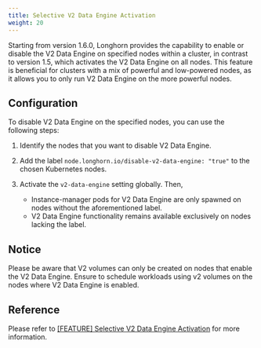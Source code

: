```yaml
---
title: Selective V2 Data Engine Activation
weight: 20
---
```


Starting from version 1.6.0, Longhorn provides the capability to enable or disable the V2 Data Engine on specified nodes within a cluster, in contrast to version 1.5, which activates the V2 Data Engine on all nodes. This feature is beneficial for clusters with a mix of powerful and low-powered nodes, as it allows you to only run V2 Data Engine on the more powerful nodes.

## Configuration

To disable V2 Data Engine on the specified nodes, you can use the following steps:

1. Identify the nodes that you want to disable V2 Data Engine.

2. Add the label `node.longhorn.io/disable-v2-data-engine: "true"` to the chosen Kubernetes nodes.

3. Activate the `v2-data-engine` setting globally. Then,
   - Instance-manager pods for V2 Data Engine are only spawned on nodes without the aforementioned label.
   - V2 Data Engine functionality remains available exclusively on nodes lacking the label.

## Notice

Please be aware that V2 volumes can only be created on nodes that enable the V2 Data Engine. Ensure to schedule workloads using v2 volumes on the nodes where V2 Data Engine is enabled.

## Reference

Please refer to [[FEATURE] Selective V2 Data Engine Activation](https://github.com/longhorn/longhorn/issues/7015) for more information.
